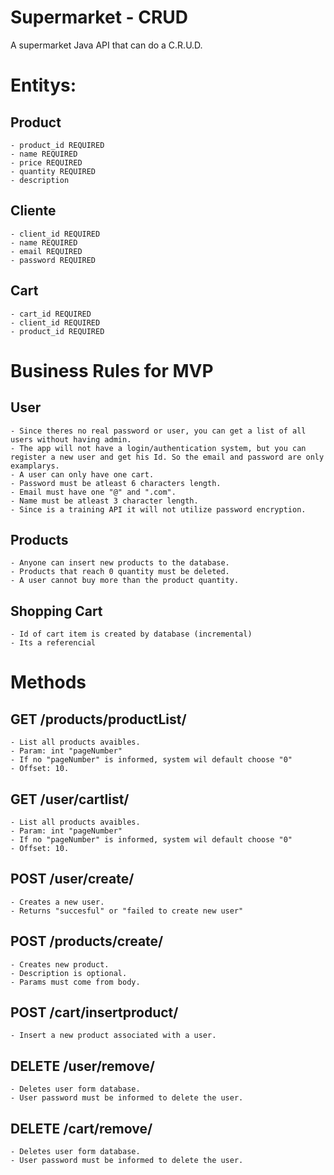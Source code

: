 # Supermarket - CRUD

A supermarket Java API that can do a C.R.U.D.

# Entitys: 
## Product
    - product_id REQUIRED
    - name REQUIRED
    - price REQUIRED
    - quantity REQUIRED
    - description

## Cliente
    - client_id REQUIRED
    - name REQUIRED
    - email REQUIRED
    - password REQUIRED

## Cart
    - cart_id REQUIRED
    - client_id REQUIRED
    - product_id REQUIRED

# Business Rules for MVP
## User
    - Since theres no real password or user, you can get a list of all users without having admin.
    - The app will not have a login/authentication system, but you can register a new user and get his Id. So the email and password are only examplarys.
    - A user can only have one cart.
    - Password must be atleast 6 characters length.
    - Email must have one "@" and ".com".
    - Name must be atleast 3 character length.
    - Since is a training API it will not utilize password encryption.
##  Products
    - Anyone can insert new products to the database.
    - Products that reach 0 quantity must be deleted.
    - A user cannot buy more than the product quantity.
## Shopping Cart
    - Id of cart item is created by database (incremental)
    - Its a referencial 

# Methods
## GET /products/productList/
    - List all products avaibles.
    - Param: int "pageNumber"
    - If no "pageNumber" is informed, system wil default choose "0"
    - Offset: 10.

## GET /user/cartlist/
    - List all products avaibles.
    - Param: int "pageNumber"
    - If no "pageNumber" is informed, system wil default choose "0"
    - Offset: 10.

## POST /user/create/
    - Creates a new user.
    - Returns "succesful" or "failed to create new user"

## POST /products/create/
    - Creates new product.
    - Description is optional.
    - Params must come from body.

## POST /cart/insertproduct/
    - Insert a new product associated with a user.

## DELETE /user/remove/
    - Deletes user form database.
    - User password must be informed to delete the user.

## DELETE /cart/remove/
    - Deletes user form database.
    - User password must be informed to delete the user.

